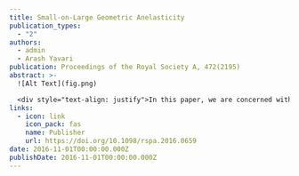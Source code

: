 ```yaml
---
title: Small-on-Large Geometric Anelasticity
publication_types:
  - "2"
authors:
  - admin
  - Arash Yavari
publication: Proceedings of the Royal Society A, 472(2195)
abstract: >-
  ![Alt Text](fig.png)

  <div style="text-align: justify">In this paper, we are concerned with finding exact solutions for the stress fields of nonlinear solids with non-symmetric distributions of defects (or more generally finite eigenstrains) that are small perturbations of symmetric distributions of defects with known exact solutions. In the language of geometric mechanics, this corresponds to finding a deformation that is a result of a perturbation of the metric of the Riemannian material manifold. We present a general framework that can be used for a systematic analysis of this class of anelasticity problems. This geometric formulation can be thought of as a material analogue of the classical small-on-large theory in nonlinear elasticity. We use the present small-on-large anelasticity theory to find exact solutions for the stress fields of some non-symmetric distributions of screw dislocations in incompressible isotropic solids.</div>
links:
  - icon: link
    icon_pack: fas
    name: Publisher
    url: https://doi.org/10.1098/rspa.2016.0659
date: 2016-11-01T00:00:00.000Z
publishDate: 2016-11-01T00:00:00.000Z
---
```

